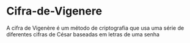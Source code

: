 # Cifra-de-Vigenere
A cifra de Vigenère é um método de criptografia que usa uma série de diferentes cifras de César baseadas em letras de uma senha
